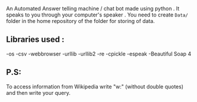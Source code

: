 An Automated Answer telling machine / chat bot made using python .
It speaks to you through your computer's speaker . You need to create `Data/` folder in the home repository of the folder for storing of data.

Libraries used :
----------------

-os
-csv
-webbrowser
-urllib
-urllib2
-re
-cpickle
-espeak
-Beautiful Soap 4


P.S:
----
To access information from Wikipedia write "w:" (without double quotes) and then write your query.
